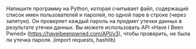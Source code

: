Напишите программу на Python, которая считывает файл, содержащий список имен пользователей и паролей, по одной паре в строке (через запятую). Он проверяет каждый пароль на предмет утечки данных в результате утечки данных. Вы можете использовать API «Have I Been Pwned» (https://haveibeenpwned.com/API/v3), чтобы проверить, не была ли утечка пароля. (import requests, hashlib)